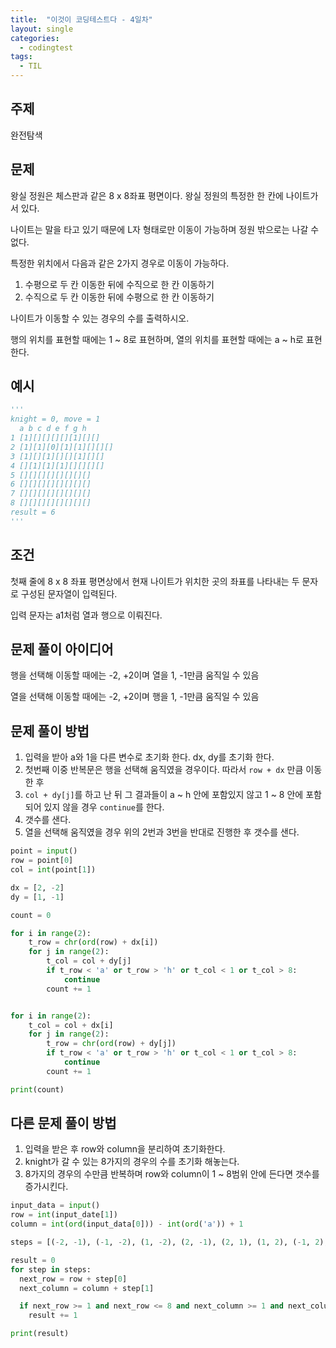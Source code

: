 ```yaml
---
title:  "이것이 코딩테스트다 - 4일차"
layout: single
categories:
  - codingtest
tags:
  - TIL
---
```


## 주제
완전탐색

## 문제
왕실 정원은 체스판과 같은 8 x 8좌표 평면이다. 왕실 정원의 특정한 한 칸에 나이트가 서 있다.

나이트는 말을 타고 있기 때문에 L자 형태로만 이동이 가능하며 정원 밖으로는 나갈 수 없다.

특정한 위치에서 다음과 같은 2가지 경우로 이동이 가능하다.

1. 수평으로 두 칸 이동한 뒤에 수직으로 한 칸 이동하기
2. 수직으로 두 칸 이동한 뒤에 수평으로 한 칸 이동하기

나이트가 이동할 수 있는 경우의 수를 출력하시오.

행의 위치를 표현할 때에는 1 ~ 8로 표현하며, 열의 위치를 표현할 때에는 a ~ h로 표현한다.

## 예시
```python
'''
knight = 0, move = 1
  a b c d e f g h
1 [1][][][][][1][][]
2 [1][1][0][1][1][][][]
3 [1][][1][][][1][][]
4 [][1][1][1][][][][]
5 [][][][][][][][]
6 [][][][][][][][]
7 [][][][][][][][]
8 [][][][][][][][]
result = 6
'''
```

## 조건
첫째 줄에 8 x 8 좌표 평면상에서 현재 나이트가 위치한 곳의 좌표를 나타내는 두 문자로 구성된 문자열이 입력된다.

입력 문자는 a1처럼 열과 행으로 이뤄진다.


## 문제 풀이 아이디어
행을 선택해 이동할 때에는 -2, +2이며 열을 1, -1만큼 움직일 수 있음

열을 선택해 이동할 때에는 -2, +2이며 행을 1, -1만큼 움직일 수 있음

## 문제 풀이 방법
1. 입력을 받아 a와 1을 다른 변수로 초기화 한다. dx, dy를 초기화 한다.
2. 첫번째 이중 반복문은 행을 선택해 움직였을 경우이다. 따라서 `row + dx` 만큼 이동한 후
3. `col + dy[j]`를 하고 난 뒤 그 결과들이 a ~ h 안에 포함있지 않고 1 ~ 8 안에 포함되어 있지 않을 경우 `continue`를 한다.
4. 갯수를 샌다.
5. 열을 선택해 움직였을 경우 위의 2번과 3번을 반대로 진행한 후 갯수를 샌다.

```python
point = input()
row = point[0]
col = int(point[1])

dx = [2, -2]
dy = [1, -1]

count = 0

for i in range(2):
    t_row = chr(ord(row) + dx[i])
    for j in range(2):
        t_col = col + dy[j]
        if t_row < 'a' or t_row > 'h' or t_col < 1 or t_col > 8:
            continue
        count += 1


for i in range(2):
    t_col = col + dx[i]
    for j in range(2):
        t_row = chr(ord(row) + dy[j])
        if t_row < 'a' or t_row > 'h' or t_col < 1 or t_col > 8:
            continue
        count += 1

print(count)
```

## 다른 문제 풀이 방법
1. 입력을 받은 후 row와 column을 분리하여 초기화한다.
2. knight가 갈 수 있는 8가지의 경우의 수를 초기화 해놓는다.
3. 8가지의 경우의 수만큼 반복하며 row와 column이 1 ~ 8범위 안에 든다면 갯수를 증가시킨다.


```python
input_data = input()
row = int(input_date[1])
column = int(ord(input_data[0])) - int(ord('a')) + 1

steps = [(-2, -1), (-1, -2), (1, -2), (2, -1), (2, 1), (1, 2), (-1, 2), (-2, 1)]

result = 0
for step in steps:
  next_row = row + step[0]
  next_column = column + step[1]

  if next_row >= 1 and next_row <= 8 and next_column >= 1 and next_column <= 8:
    result += 1

print(result)
```